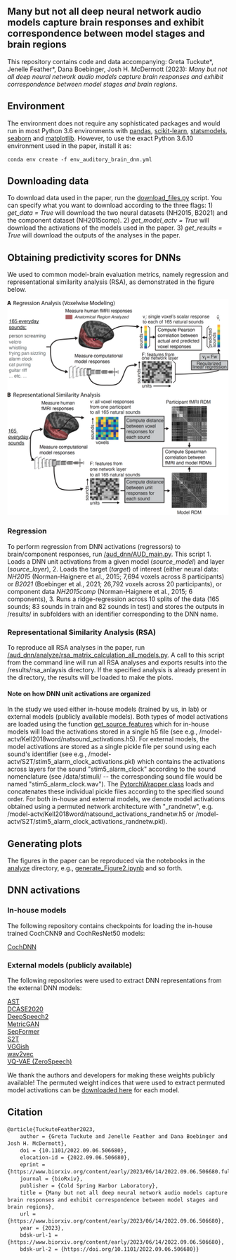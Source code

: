 ## Many but not all deep neural network audio models capture brain responses and exhibit correspondence between model stages and brain regions

This repository contains code and data accompanying: 
Greta Tuckute*, Jenelle Feather*, Dana Boebinger, Josh H. McDermott (2023): _Many but not all deep neural network audio models capture brain responses and exhibit correspondence between model stages and brain regions_.

## Environment
The environment does not require any sophisticated packages and would run in most Python 3.6 environments with [pandas](https://pandas.pydata.org/), [scikit-learn](https://scikit-learn.org/stable/), [statsmodels](https://www.statsmodels.org/stable/index.html), [seaborn](https://seaborn.pydata.org/) and [matplotlib](https://matplotlib.org/). However, to use the exact Python 3.6.10 environment used in the paper, install it as:

```
conda env create -f env_auditory_brain_dnn.yml
```

## Downloading data
To download data used in the paper, run the [download_files.py](https://github.com/gretatuckute/auditory_brain_dnn/blob/main/setup_utils/download_files.py) script. You can specify what you want to download according to the three flags: 1) _get_data = True_ will download the two neural datasets (NH2015, B2021) and the component dataset (NH2015comp). 2) _get_model_actv = True_ will download the activations of the models used in the paper. 3) _get_results = True_ will download the outputs of the analyses in the paper.

## Obtaining predictivity scores for DNNs
We used to common model-brain evaluation metrics, namely regression and representational similarity analysis (RSA), as demonstrated in the figure below.

<img src="./illustrations/fig1.png" width="600"/>


### Regression
To perform regression from DNN activations (regressors) to brain/component responses, run [/aud_dnn/AUD_main.py](https://github.com/gretatuckute/auditory_brain_dnn/blob/main/aud_dnn/AUD_main.py). This script 1. Loads a DNN unit activations from a given model (*source_model*) and layer (*source_layer*), 2. Loads the target (*target*) of interest (either neural data: *NH2015* (Norman-Haignere et al., 2015; 7,694 voxels across 8 participants) or *B2021* (Boebinger et al., 2021; 26,792 voxels across 20 participants), or component data *NH2015comp* (Norman-Haignere et al., 2015; 6 components), 3. Runs a ridge-regression across 10 splits of the data (165 sounds; 83 sounds in train and 82 sounds in test) and stores the outputs in /results/ in subfolders with an identifier corresponding to the DNN name.

### Representational Similarity Analysis (RSA)
To reproduce all RSA analyses in the paper, run [/aud_dnn/analyze/rsa_matrix_calculation_all_models.py](https://github.com/gretatuckute/auditory_brain_dnn/blob/main/aud_dnn/analyze/rsa_matrix_calculation_all_models.py). A call to this script from the command line will run all RSA analyses and exports results into the /results/rsa_anlaysis directory. If the specified analysis is already present in the directory, the results will be loaded to make the plots. 

#### Note on how DNN unit activations are organized
In the study we used either in-house models (trained by us, in lab) or external models (publicly available models). Both types of model activations are loaded using the function [get_source_features](https://github.com/gretatuckute/auditory_brain_dnn/blob/main/aud_dnn/utils.py#L211) which for in-house models will load the activations stored in a single h5 file (see e.g., /model-actv/Kell2018word/natsound_activations.h5). For external models, the model activations are stored as a single pickle file per sound using each sound's identifier (see e.g., /model-actv/S2T/stim5_alarm_clock_activations.pkl) which contains the activations across layers for the sound "stim5_alarm_clock" according to the sound nomenclature (see /data/stimuli/ -- the corresponding sound file would be named "stim5_alarm_clock.wav"). The [PytorchWrapper class](https://github.com/gretatuckute/auditory_brain_dnn/blob/main/aud_dnn/utils.py#L104) loads and concatenates these individual pickle files according to the specified sound order.
For both in-house and external models, we denote model activations obtained using a permuted network architecture with "_randnetw", e.g. /model-actv/Kell2018word/natsound_activations_randnetw.h5 or /model-actv/S2T/stim5_alarm_clock_activations_randnetw.pkl).


## Generating plots
The figures in the paper can be reproduced via the notebooks in the [analyze](https://github.com/gretatuckute/auditory_brain_dnn/tree/main/aud_dnn/analyze) directory, e.g., [generate_Figure2.ipynb](https://github.com/gretatuckute/auditory_brain_dnn/blob/main/aud_dnn/analyze/generate_Figure2.ipynb) and so forth.

## DNN activations

### In-house models
The following repository contains checkpoints for loading the in-house trained CochCNN9 and CochResNet50 models:

[CochDNN](https://github.com/jenellefeather/cochdnn)<br>

### External models (publicly available)
The following repositories were used to extract DNN representations from the external DNN models:

[AST](https://github.com/gretatuckute/ast)<br>
[DCASE2020](https://github.com/gretatuckute/dcase-2020-baseline)<br>
[DeepSpeech2](https://github.com/gretatuckute/deepspeech.pytorch)<br>
[MetricGAN](https://github.com/gretatuckute/speechbrain_activation_extraction)<br>
[SepFormer](https://github.com/gretatuckute/speechbrain_activation_extraction)<br>
[S2T](https://github.com/gretatuckute/asr)<br>
[VGGish](https://github.com/gretatuckute/torchvggish)<br>
[wav2vec](https://github.com/gretatuckute/asr)<br>
[VQ-VAE (ZeroSpeech)](https://github.com/gretatuckute/ZeroSpeech)<br>

We thank the authors and developers for making these weights publicly available!
The permuted weight indices that were used to extract permuted model activations can be [downloaded here](https://drive.google.com/drive/folders/1yySqaHAC-Zda23IXaRtNOtg-pgf54dWa?usp=sharing) for each model. 

## Citation
```
@article{TuckuteFeather2023,
	author = {Greta Tuckute and Jenelle Feather and Dana Boebinger and Josh H. McDermott},
	doi = {10.1101/2022.09.06.506680},
	elocation-id = {2022.09.06.506680},
	eprint = {https://www.biorxiv.org/content/early/2023/06/14/2022.09.06.506680.full.pdf},
	journal = {bioRxiv},
	publisher = {Cold Spring Harbor Laboratory},
	title = {Many but not all deep neural network audio models capture brain responses and exhibit correspondence between model stages and brain regions},
	url = {https://www.biorxiv.org/content/early/2023/06/14/2022.09.06.506680},
	year = {2023},
	bdsk-url-1 = {https://www.biorxiv.org/content/early/2023/06/14/2022.09.06.506680},
	bdsk-url-2 = {https://doi.org/10.1101/2022.09.06.506680}}
```
